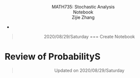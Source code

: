 <center>MATH735: Stochastic Analysis</center>  
<center>Notebook</center>
<center>Zijie Zhang </center>

- [](#)


><center>2020/08/29/Saturday === Create Notebook</center>

# Review of ProbabilityS

><center>Updated on 2020/08/29/Saturday</center>
